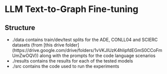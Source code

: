 # LLM Text-to-Graph Fine-tuning

## Structure

<ul>
  <li>./data contains train/dev/test splits for the ADE, CONLL04 and SCIERC datasets (from [this drive folder](https://drive.google.com/drive/folders/1vVKJIUzK4hIipfdEGmS0CCoFmUmZwOQV)) along with the prompts for the code language scenarios</li>
  <li>./results contains the results for each of the tested models</li>
  <li>./src contains the code used to run the experiments</li>
</ul>
